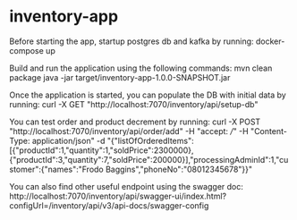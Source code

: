 # inventory-app

Before starting the app, startup postgres db and kafka by running:
docker-compose up

Build and run the application using the following commands:
mvn clean package
java -jar target/inventory-app-1.0.0-SNAPSHOT.jar

Once the application is started, you can populate the DB with initial data by running:
curl -X GET "http://localhost:7070/inventory/api/setup-db"

You can test order and product decrement by running:
curl -X POST "http://localhost:7070/inventory/api/order/add" -H "accept: */*" -H "Content-Type: application/json" -d "{\"listOfOrderedItems\":[{\"productId\":1,\"quantity\":1,\"soldPrice\":2300000},{\"productId\":3,\"quantity\":7,\"soldPrice\":200000}],\"processingAdminId\":1,\"customer\":{\"names\":\"Frodo Baggins\",\"phoneNo\":\"08012345678\"}}"

You can also find other useful endpoint using the swagger doc:
http://localhost:7070/inventory/api/swagger-ui/index.html?configUrl=/inventory/api/v3/api-docs/swagger-config

